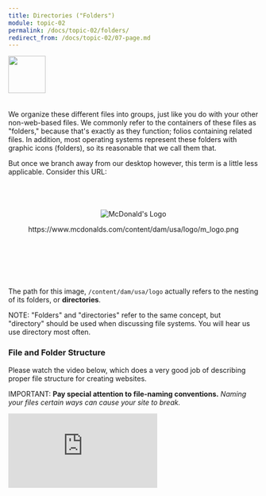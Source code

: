 ```yaml
---
title: Directories ("Folders")
module: topic-02
permalink: /docs/topic-02/folders/
redirect_from: /docs/topic-02/07-page.md
---
```


<img src="./../../../img/arrow-divider.svg" style="width: 75px; border: none; margin: 0px 0 20px 0" />

We organize these different files into groups, just like you do with your other non-web-based files. We commonly refer to the containers of these files as "folders," because that's exactly as they function; folios containing related files. In addition, most operating systems represent these folders with graphic icons (folders), so its reasonable that we call them that.

But once we branch away from our desktop however, this term is a little less applicable. Consider this URL:

<div style="padding: 40px 0px 80px 0px;">
  <p align="center">
    <img src="https://www.mcdonalds.com/content/dam/usa/logo/m_logo.png" alt="McDonald's Logo" style="border: none;"/>
  </p>
  <p align="center">https://www.mcdonalds.com/content/dam/usa/logo/m_logo.png</p>
</div>

The path for this image, `/content/dam/usa/logo` actually refers to the nesting of its folders, or **directories**.

<span class="label label-info">NOTE:</span> "Folders" and "directories" refer to the same concept, but "directory" should be used when discussing file systems. You will hear us use directory most often.


### File and Folder Structure

Please watch the video below, which does a very good job of describing proper file structure for creating websites.

<span class="label label-danger">IMPORTANT:</span> **Pay special attention to file-naming conventions.** _Naming your files certain ways can cause your site to break._

<div class="embed-responsive embed-responsive-16by9"><iframe class="embed-responsive-item" src="https://www.youtube.com/embed/RniGO9Ek6yY" frameborder="0" allowfullscreen></iframe></div>
